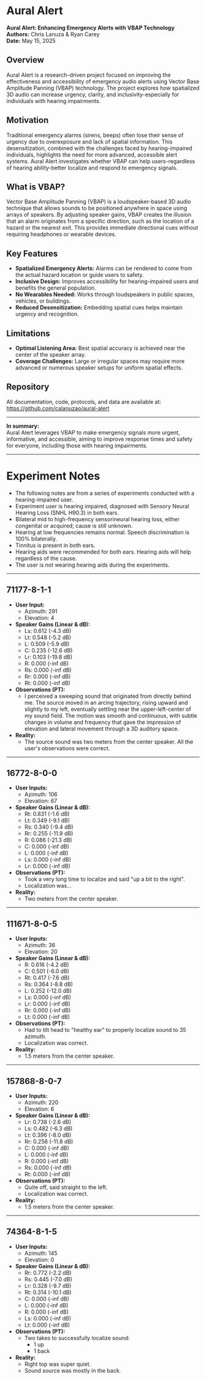 # Aural Alert

**Aural Alert: Enhancing Emergency Alerts with VBAP Technology**  
**Authors:** Chris Lanuza & Ryan Carey  
**Date:** May 15, 2025

## Overview

Aural Alert is a research-driven project focused on improving the effectiveness and accessibility of emergency audio alerts using Vector Base Amplitude Panning (VBAP) technology. The project explores how spatialized 3D audio can increase urgency, clarity, and inclusivity-especially for individuals with hearing impairments.
 
## Motivation

Traditional emergency alarms (sirens, beeps) often lose their sense of urgency due to overexposure and lack of spatial information. This desensitization, combined with the challenges faced by hearing-impaired individuals, highlights the need for more advanced, accessible alert systems. Aural Alert investigates whether VBAP can help users-regardless of hearing ability-better localize and respond to emergency signals.

## What is VBAP?

Vector Base Amplitude Panning (VBAP) is a loudspeaker-based 3D audio technique that allows sounds to be positioned anywhere in space using arrays of speakers. By adjusting speaker gains, VBAP creates the illusion that an alarm originates from a specific direction, such as the location of a hazard or the nearest exit. This provides immediate directional cues without requiring headphones or wearable devices.

## Key Features

- **Spatialized Emergency Alerts:** Alarms can be rendered to come from the actual hazard location or guide users to safety.
- **Inclusive Design:** Improves accessibility for hearing-impaired users and benefits the general population.
- **No Wearables Needed:** Works through loudspeakers in public spaces, vehicles, or buildings.
- **Reduced Desensitization:** Embedding spatial cues helps maintain urgency and recognition.

## Limitations

- **Optimal Listening Area:** Best spatial accuracy is achieved near the center of the speaker array.
- **Coverage Challenges:** Large or irregular spaces may require more advanced or numerous speaker setups for uniform spatial effects.

## Repository

All documentation, code, protocols, and data are available at:  
https://github.com/calanuzao/aural-alert

---

**In summary:**  
Aural Alert leverages VBAP to make emergency signals more urgent, informative, and accessible, aiming to improve response times and safety for everyone, including those with hearing impairments.

---

# Experiment Notes

- The following notes are from a series of experiments conducted with a hearing-impaired user.
- Experiment user is hearing impaired, diagnosed with Sensory Neural Hearing Loss (SNHL H90.3) in both ears.
- Bilateral mid to high-frequency sensorineural hearing loss, either congenital or acquired; cause is still unknown.
- Hearing at low frequencies remains normal. Speech discrimination is 100% bilaterally.
- Tinnitus is present in both ears.
- Hearing aids were recommended for both ears. Hearing aids will help regardless of the cause.
- The user is not wearing hearing aids during the experiments.

---

## 71177-8-1-1

- **User Input:**
    - Azimuth: 291
    - Elevation: 4
- **Speaker Gains (Linear & dB):**
    - Ls: 0.612 (-4.3 dB)
    - Lt: 0.548 (-5.2 dB)
    - L: 0.509 (-5.9 dB)
    - C: 0.235 (-12.6 dB)
    - Lr: 0.103 (-19.8 dB)
    - R: 0.000 (-inf dB)
    - Rs: 0.000 (-inf dB)
    - Rr: 0.000 (-inf dB)
    - Rt: 0.000 (-inf dB)
- **Observations (PT):**
    - I perceived a sweeping sound that originated from directly behind me. The source moved in an arcing trajectory, rising upward and slightly to my left, eventually settling near the upper-left-center of my sound field. The motion was smooth and continuous, with subtle changes in volume and frequency that gave the impression of elevation and lateral movement through a 3D auditory space.
- **Reality:**
    - The source sound was two meters from the center speaker. All the user's observations were correct.

---

## 16772-8-0-0

- **User Inputs:**
    - Azimuth: 106
    - Elevation: 67
- **Speaker Gains (Linear & dB):**
    - Rt: 0.831 (-1.6 dB)
    - Lt: 0.349 (-9.1 dB)
    - Rs: 0.340 (-9.4 dB)
    - Rr: 0.255 (-11.9 dB)
    - R: 0.086 (-21.3 dB)
    - C: 0.000 (-inf dB)
    - L: 0.000 (-inf dB)
    - Ls: 0.000 (-inf dB)
    - Lr: 0.000 (-inf dB)
- **Observations (PT):**
    - Took a very long time to localize and said "up a bit to the right".
    - Localization was...
- **Reality:**
    - Two meters from the center speaker.

---

## 111671-8-0-5

- **User Inputs:**
    - Azimuth: 36
    - Elevation: 20
- **Speaker Gains (Linear & dB):**
    - R: 0.616 (-4.2 dB)
    - C: 0.501 (-6.0 dB)
    - Rt: 0.417 (-7.6 dB)
    - Rs: 0.364 (-8.8 dB)
    - L: 0.252 (-12.0 dB)
    - Ls: 0.000 (-inf dB)
    - Lr: 0.000 (-inf dB)
    - Rr: 0.000 (-inf dB)
    - Lt: 0.000 (-inf dB)
- **Observations (PT):**
    - Had to tilt head to "healthy ear" to properly localize sound to 35 azimuth.
    - Localization was correct.
- **Reality:**
    - 1.5 meters from the center speaker.

---

## 157868-8-0-7

- **User Inputs:**
    - Azimuth: 220
    - Elevation: 6
- **Speaker Gains (Linear & dB):**
    - Lr: 0.738 (-2.6 dB)
    - Ls: 0.482 (-6.3 dB)
    - Lt: 0.396 (-8.0 dB)
    - Rr: 0.256 (-11.8 dB)
    - C: 0.000 (-inf dB)
    - L: 0.000 (-inf dB)
    - R: 0.000 (-inf dB)
    - Rs: 0.000 (-inf dB)
    - Rt: 0.000 (-inf dB)
- **Observations (PT):**
    - Quite off, said straight to the left.
    - Localization was correct.
- **Reality:**
    - 1.5 meters from the center speaker.

---

## 74364-8-1-5

- **User Inputs:**
    - Azimuth: 145
    - Elevation: 0
- **Speaker Gains (Linear & dB):**
    - Rr: 0.772 (-2.2 dB)
    - Rs: 0.445 (-7.0 dB)
    - Lr: 0.328 (-9.7 dB)
    - Rt: 0.314 (-10.1 dB)
    - C: 0.000 (-inf dB)
    - L: 0.000 (-inf dB)
    - R: 0.000 (-inf dB)
    - Ls: 0.000 (-inf dB)
    - Lt: 0.000 (-inf dB)
- **Observations (PT):**
    - Two takes to successfully localize sound:
        - 1 up
        - 1 back
- **Reality:**
    - Right top was super quiet.
    - Sound source was mostly in the back.